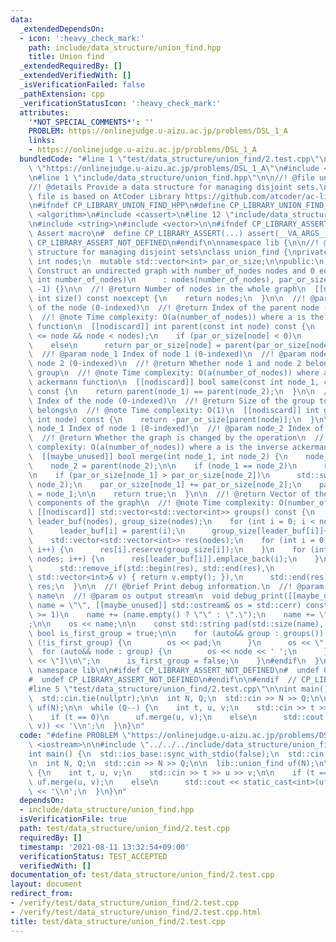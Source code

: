 ```yaml
---
data:
  _extendedDependsOn:
  - icon: ':heavy_check_mark:'
    path: include/data_structure/union_find.hpp
    title: Union find
  _extendedRequiredBy: []
  _extendedVerifiedWith: []
  _isVerificationFailed: false
  _pathExtension: cpp
  _verificationStatusIcon: ':heavy_check_mark:'
  attributes:
    '*NOT_SPECIAL_COMMENTS*': ''
    PROBLEM: https://onlinejudge.u-aizu.ac.jp/problems/DSL_1_A
    links:
    - https://onlinejudge.u-aizu.ac.jp/problems/DSL_1_A
  bundledCode: "#line 1 \"test/data_structure/union_find/2.test.cpp\"\n#define PROBLEM\
    \ \"https://onlinejudge.u-aizu.ac.jp/problems/DSL_1_A\"\n#include <iostream>\n\
    \n#line 1 \"include/data_structure/union_find.hpp\"\n\n//! @file union_find.hpp\n\
    //! @details Provide a data structure for managing disjoint sets.\n//! @note This\
    \ file is based on AtCoder Library https://github.com/atcoder/ac-library/blob/master/atcoder/dsu.hpp\n\
    \n#ifndef CP_LIBRARY_UNION_FIND_HPP\n#define CP_LIBRARY_UNION_FIND_HPP\n\n#include\
    \ <algorithm>\n#include <cassert>\n#line 12 \"include/data_structure/union_find.hpp\"\
    \n#include <string>\n#include <vector>\n\n#ifndef CP_LIBRARY_ASSERT\n//! @brief\
    \ Assert macro\n#  define CP_LIBRARY_ASSERT(...) assert(__VA_ARGS__)\n#  define\
    \ CP_LIBRARY_ASSERT_NOT_DEFINED\n#endif\n\nnamespace lib {\n\n//! @brief Data\
    \ structure for managing disjoint sets\nclass union_find {\nprivate:\n  const\
    \ int nodes;\n  mutable std::vector<int> par_or_size;\n\npublic:\n  //! @brief\
    \ Construct an undirected graph with number_of_nodes nodes and 0 edges\n  union_find(const\
    \ int number_of_nodes)\n      : nodes(number_of_nodes), par_or_size(number_of_nodes,\
    \ -1) {}\n\n  //! @return Number of nodes in the whole graph\n  [[nodiscard]]\
    \ int size() const noexcept {\n    return nodes;\n  }\n\n  //! @param node Index\
    \ of the node (0-indexed)\n  //! @return Index of the parent node (0-indexed)\n\
    \  //! @note Time complexity: O(a(number_of_nodes)) where a is the inverse ackermann\
    \ function\n  [[nodiscard]] int parent(const int node) const {\n    CP_LIBRARY_ASSERT(0\
    \ <= node && node < nodes);\n    if (par_or_size[node] < 0)\n      return node;\n\
    \    else\n      return par_or_size[node] = parent(par_or_size[node]);\n  }\n\n\
    \  //! @param node_1 Index of node 1 (0-indexed)\n  //! @param node_2 Index of\
    \ node 2 (0-indexed)\n  //! @return Whether node 1 and node 2 belong to the same\
    \ group\n  //! @note Time complexity: O(a(number_of_nodes)) where a is the inverse\
    \ ackermann function\n  [[nodiscard]] bool same(const int node_1, const int node_2)\
    \ const {\n    return parent(node_1) == parent(node_2);\n  }\n\n  //! @param node\
    \ Index of the node (0-indexed)\n  //! @return Size of the group to which node\
    \ belongs\n  //! @note Time complexity: O(1)\n  [[nodiscard]] int group_size(const\
    \ int node) const {\n    return -par_or_size[parent(node)];\n  }\n\n  //! @param\
    \ node_1 Index of node 1 (0-indexed)\n  //! @param node_2 Index of node 2 (0-indexed)\n\
    \  //! @return Whether the graph is changed by the operation\n  //! @note Time\
    \ complexity: O(a(number_of_nodes)) where a is the inverse ackermann function\n\
    \  [[maybe_unused]] bool merge(int node_1, int node_2) {\n    node_1 = parent(node_1);\n\
    \    node_2 = parent(node_2);\n\n    if (node_1 == node_2)\n      return false;\n\
    \n    if (par_or_size[node_1] > par_or_size[node_2])\n      std::swap(node_1,\
    \ node_2);\n    par_or_size[node_1] += par_or_size[node_2];\n    par_or_size[node_2]\
    \ = node_1;\n\n    return true;\n  }\n\n  //! @return Vector of the connected\
    \ components of the graph\n  //! @note Time complexity: O(number_of_nodes)\n \
    \ [[nodiscard]] std::vector<std::vector<int>> groups() const {\n    std::vector<int>\
    \ leader_buf(nodes), group_size(nodes);\n    for (int i = 0; i < nodes; i++) {\n\
    \      leader_buf[i] = parent(i);\n      group_size[leader_buf[i]]++;\n    }\n\
    \    std::vector<std::vector<int>> res(nodes);\n    for (int i = 0; i < nodes;\
    \ i++) {\n      res[i].reserve(group_size[i]);\n    }\n    for (int i = 0; i <\
    \ nodes; i++) {\n      res[leader_buf[i]].emplace_back(i);\n    }\n    res.erase(\n\
    \      std::remove_if(std::begin(res), std::end(res),\n                     [&](const\
    \ std::vector<int>& v) { return v.empty(); }),\n      std::end(res));\n    return\
    \ res;\n  }\n\n  //! @brief Print debug information.\n  //! @param name variable\
    \ name\n  //! @param os output stream\n  void debug_print([[maybe_unused]] std::string\
    \ name = \"\", [[maybe_unused]] std::ostream& os = std::cerr) const {\n#if (CP_LIBRARY_DEBUG_LEVEL\
    \ >= 1)\n    name += (name.empty() ? \"\" : \".\");\n    name += \"groups(): \"\
    ;\n\n    os << name;\n\n    const std::string pad(std::size(name), ' ');\n   \
    \ bool is_first_group = true;\n\n    for (auto&& group : groups()) {\n      if\
    \ (!is_first_group) {\n        os << pad;\n      }\n      os << \"[ \";\n    \
    \  for (auto&& node : group) {\n        os << node << ' ';\n      }\n      os\
    \ << \"]\\n\";\n      is_first_group = false;\n    }\n#endif\n  }\n};\n\n}  //\
    \ namespace lib\n\n#ifdef CP_LIBRARY_ASSERT_NOT_DEFINED\n#  undef CP_LIBRARY_ASSERT\n\
    #  undef CP_LIBRARY_ASSERT_NOT_DEFINED\n#endif\n\n#endif  // CP_LIBRARY_UNION_FIND_HPP\n\
    #line 5 \"test/data_structure/union_find/2.test.cpp\"\n\nint main() {\n  std::ios_base::sync_with_stdio(false);\n\
    \  std::cin.tie(nullptr);\n\n  int N, Q;\n  std::cin >> N >> Q;\n\n  lib::union_find\
    \ uf(N);\n\n  while (Q--) {\n    int t, u, v;\n    std::cin >> t >> u >> v;\n\n\
    \    if (t == 0)\n      uf.merge(u, v);\n    else\n      std::cout << static_cast<int>(uf.same(u,\
    \ v)) << '\\n';\n  }\n}\n"
  code: "#define PROBLEM \"https://onlinejudge.u-aizu.ac.jp/problems/DSL_1_A\"\n#include\
    \ <iostream>\n\n#include \"../../../include/data_structure/union_find.hpp\"\n\n\
    int main() {\n  std::ios_base::sync_with_stdio(false);\n  std::cin.tie(nullptr);\n\
    \n  int N, Q;\n  std::cin >> N >> Q;\n\n  lib::union_find uf(N);\n\n  while (Q--)\
    \ {\n    int t, u, v;\n    std::cin >> t >> u >> v;\n\n    if (t == 0)\n     \
    \ uf.merge(u, v);\n    else\n      std::cout << static_cast<int>(uf.same(u, v))\
    \ << '\\n';\n  }\n}\n"
  dependsOn:
  - include/data_structure/union_find.hpp
  isVerificationFile: true
  path: test/data_structure/union_find/2.test.cpp
  requiredBy: []
  timestamp: '2021-08-11 13:32:54+09:00'
  verificationStatus: TEST_ACCEPTED
  verifiedWith: []
documentation_of: test/data_structure/union_find/2.test.cpp
layout: document
redirect_from:
- /verify/test/data_structure/union_find/2.test.cpp
- /verify/test/data_structure/union_find/2.test.cpp.html
title: test/data_structure/union_find/2.test.cpp
---
```

